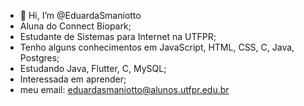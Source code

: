 - 👋 Hi, I’m @EduardaSmaniotto
- Aluna do Connect Biopark;
- Estudante de Sistemas para Internet na UTFPR;
- Tenho alguns conhecimentos em JavaScript, HTML, CSS, C, Java, Postgres;
- Estudando Java, Flutter, C, MySQL;
- Interessada em aprender;
- meu email: eduardasmaniotto@alunos.utfpr.edu.br

<!---
EduardaSmaniotto/EduardaSmaniotto is a ✨ special ✨ repository because its `README.md` (this file) appears on your GitHub profile.
You can click the Preview link to take a look at your changes.
--->
